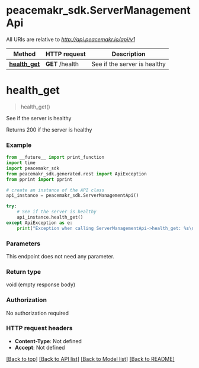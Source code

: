# peacemakr_sdk.ServerManagementApi

All URIs are relative to *http://api.peacemakr.io/api/v1*

Method | HTTP request | Description
------------- | ------------- | -------------
[**health_get**](ServerManagementApi.md#health_get) | **GET** /health | See if the server is healthy


# **health_get**
> health_get()

See if the server is healthy

Returns 200 if the server is healthy

### Example
```python
from __future__ import print_function
import time
import peacemakr_sdk
from peacemakr_sdk.generated.rest import ApiException
from pprint import pprint

# create an instance of the API class
api_instance = peacemakr_sdk.ServerManagementApi()

try:
    # See if the server is healthy
    api_instance.health_get()
except ApiException as e:
    print("Exception when calling ServerManagementApi->health_get: %s\n" % e)
```

### Parameters
This endpoint does not need any parameter.

### Return type

void (empty response body)

### Authorization

No authorization required

### HTTP request headers

 - **Content-Type**: Not defined
 - **Accept**: Not defined

[[Back to top]](#) [[Back to API list]](../README.md#documentation-for-api-endpoints) [[Back to Model list]](../README.md#documentation-for-models) [[Back to README]](../README.md)

